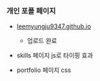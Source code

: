 ### 개인 포폴 페이지
- [leemyungju9347.github.io](https://leemyungju9347.github.io/)
	- 업로드 완료

- skills 페이지 js로 타이핑 효과

- portfolio 페이지 css
